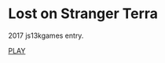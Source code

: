 # Lost on Stranger Terra

2017 js13kgames entry.

[PLAY](https://tricsi.github.io/lost/dist/index.html)